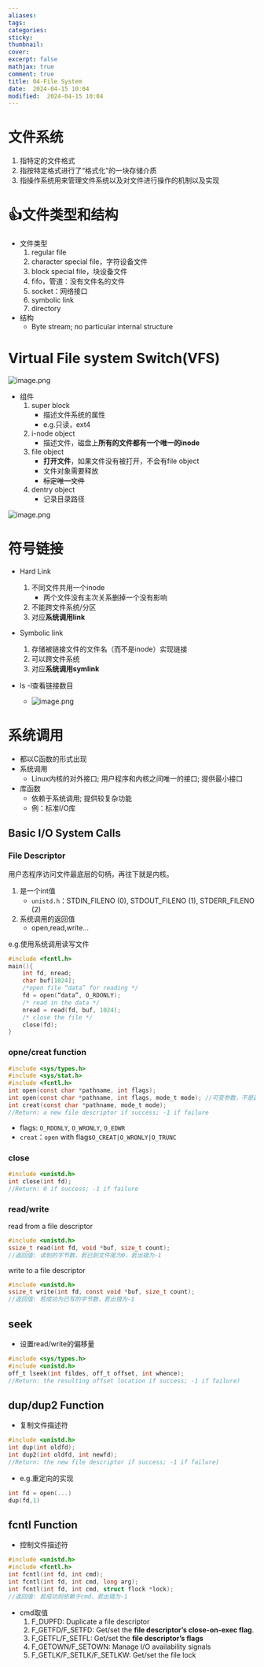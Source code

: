 ```yaml
---
aliases: 
tags: 
categories:
sticky:
thumbnail:
cover: 
excerpt: false
mathjax: true
comment: true
title: 04-File System
date:  2024-04-15 10:04
modified:  2024-04-15 10:04
---
```


# 文件系统

1. 指特定的文件格式
2. 指按特定格式进行了“格式化”的一块存储介质
3. 指操作系统用来管理文件系统以及对文件进行操作的机制以及实现


# 👍文件类型和结构

- 文件类型
	1. regular file
	2. character special file，字符设备文件
	3. block special file，块设备文件
	4. fifo，管道：没有文件名的文件
	5. socket：网络接口
	6. symbolic link
	7. directory
- 结构
	- Byte stream; no particular internal structure


# Virtual File system Switch(VFS)

![image.png](https://chillcharlie-img.oss-cn-hangzhou.aliyuncs.com/image%2F2024%2F04%2F15%2F10-27-12-c665556f9e0546a59447cd52982131cb-20240415102711-2fedd7.png)



- 组件
	1. super block
		- 描述文件系统的属性
		- e.g.只读，ext4
	2. i-node object
		- 描述文件，磁盘上**所有的文件都有一个唯一的inode**
	3. file object
		- **打开文件**，如果文件没有被打开，不会有file object
		- 文件对象需要释放
		- ~~标定唯一文件~~
	4. dentry object
		- 记录目录路径

![image.png](https://chillcharlie-img.oss-cn-hangzhou.aliyuncs.com/image%2F2024%2F04%2F15%2F10-36-57-db71799c0c080f4b2b107653f0779545-20240415103657-f29555.png)


# 符号链接

- Hard Link
	1. 不同文件共用一个inode
		- 两个文件没有主次关系删掉一个没有影响
	2. 不能跨文件系统/分区
	3. 对应**系统调用link**
- Symbolic link
	1. 存储被链接文件的文件名（而不是inode）实现链接
	2. 可以跨文件系统
	3. 对应**系统调用symlink**


- ls -l查看链接数目
	- ![image.png](https://chillcharlie-img.oss-cn-hangzhou.aliyuncs.com/image%2F2024%2F04%2F15%2F11-17-25-fc0746aebea93640a4b72174da722b7c-20240415111724-a9fb6d.png)



# 系统调用

- 都以C函数的形式出现
- 系统调用
	- Linux内核的对外接口; 用户程序和内核之间唯一的接口; 提供最小接口
- 库函数
	- 依赖于系统调用; 提供较复杂功能
	- 例：标准I/O库


## Basic I/O System Calls


### File Descriptor

用户态程序访问文件最底层的句柄，再往下就是内核。

1. 是一个int值
	- `unistd.h`：STDIN_FILENO (0), STDOUT_FILENO (1), STDERR_FILENO (2)
2. 系统调用的返回值
	- open,read,write...


e.g.使用系统调用读写文件
```c
#include <fcntl.h>
main(){
	int fd, nread;
	char buf[1024];
	/*open file “data” for reading */
	fd = open(“data”, O_RDONLY);
	/* read in the data */
	nread = read(fd, buf, 1024);
	/* close the file */
	close(fd);
}
```


### opne/creat function


```c
#include <sys/types.h> 
#include <sys/stat.h> 
#include <fcntl.h> 
int open(const char *pathname, int flags);
int open(const char *pathname, int flags, mode_t mode); //可变参数，不是函数重载
int creat(const char *pathname, mode_t mode);
//Return: a new file descriptor if success; -1 if failure
```

- flags: `O_RDONLY`, `O_WRONLY`, `O_EDWR`
- `creat`：`open` with flags`O_CREAT|O_WRONLY|O_TRUNC`



### close 

```c
#include <unistd.h>
int close(int fd);
//Return: 0 if success; -1 if failure
```


### read/write

read from a file descriptor
```c
#include <unistd.h>
ssize_t read(int fd, void *buf, size_t count);
//返回值: 读到的字节数，若已到文件尾为0，若出错为-1
```

write to a file descriptor
```c
#include <unistd.h>
ssize_t write(int fd, const void *buf, size_t count);
//返回值: 若成功为已写的字节数，若出错为-1
```

## seek

- 设置read/write的偏移量
```c
#include <sys/types.h>
#include <unistd.h>
off_t lseek(int fildes, off_t offset, int whence);
//Return: the resulting offset location if success; -1 if failure)
```
## dup/dup2 Function


- 复制文件描述符

```c
#include <unistd.h>
int dup(int oldfd);
int dup2(int oldfd, int newfd);
//Return: the new file descriptor if success; -1 if failure)
```

- e.g.重定向的实现
```c
int fd = open(...)
dup(fd,1)
```


## fcntl Function

- 控制文件描述符

```c
#include <unistd.h>
#include <fcntl.h>
int fcntl(int fd, int cmd);
int fcntl(int fd, int cmd, long arg);
int fcntl(int fd, int cmd, struct flock *lock);
//返回值: 若成功则依赖于cmd，若出错为-1
```

- cmd取值
	1. F_DUPFD: Duplicate a file descriptor
	2. F_GETFD/F_SETFD: Get/set the **file descriptor’s close-on-exec flag**.
	3. F_GETFL/F_SETFL: Get/set the **file descriptor’s flags**
	4. F_GETOWN/F_SETOWN: Manage I/O availability signals
	5. F_GETLK/F_SETLK/F_SETLKW: Get/set the file lock


